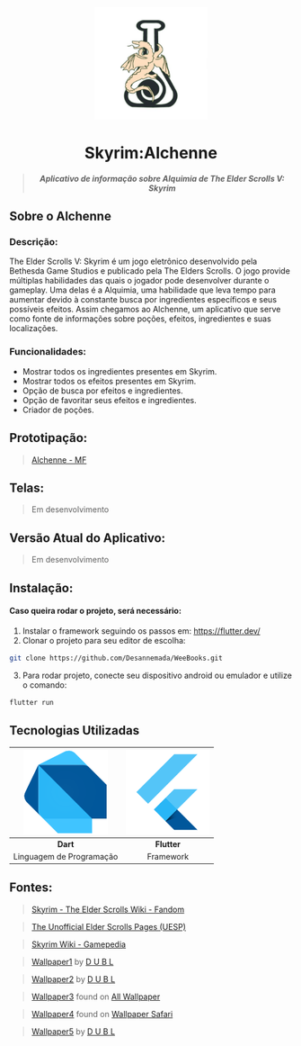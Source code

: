 <p align="center"><img src="alchemy/assets/logo.png" width="200"></p>
<h1 align="center">Skyrim:Alchenne</h1>

> <h5 align="center">Aplicativo de informação sobre Alquimia de The Elder Scrolls V: Skyrim</h5>

## Sobre o Alchenne

### Descrição:
The Elder Scrolls V: Skyrim é um jogo eletrônico desenvolvido pela Bethesda Game Studios e publicado pela The Elders Scrolls. O jogo provide múltiplas habilidades das quais o jogador pode desenvolver durante o gameplay. Uma delas é a Alquimia, uma habilidade que leva tempo para aumentar devido à constante busca por ingredientes específicos e seus possíveis efeitos. Assim chegamos ao Alchenne, um aplicativo que serve como fonte de informações sobre poções, efeitos, ingredientes e suas localizações.

### Funcionalidades:
* Mostrar todos os ingredientes presentes em Skyrim.
* Mostrar todos os efeitos presentes em Skyrim.
* Opção de busca por efeitos e ingredientes.
* Opção de favoritar seus efeitos e ingredientes.
* Criador de poções.

## Prototipação:
> <a href="https://xd.adobe.com/view/67caac85-ab91-4460-4a20-c2973122c3d3-11fb/">Alchenne - MF</a>

## Telas:
> Em desenvolvimento

## Versão Atual do Aplicativo:
> Em desenvolvimento

## Instalação:
#### Caso queira rodar o projeto, será necessário: 
1. Instalar o framework seguindo os passos em: https://flutter.dev/
2. Clonar o projeto para seu editor de escolha:
```sh
git clone https://github.com/Desannemada/WeeBooks.git
```
3. Para rodar  projeto, conecte seu dispositivo android ou emulador e utilize o comando:
```sh
flutter run
```

## Tecnologias Utilizadas
| <img src="/readme/dart.png" width="150">  | <img src="/readme/flutter.png" width="150">  |
| :----------------------: | :----------------------: |
| **Dart**                 | **Flutter**              |
| Linguagem de Programação | Framework                |

## Fontes:
> <a href="https://elderscrolls.fandom.com/wiki/Ingredients_(Skyrim)">Skyrim - The Elder Scrolls Wiki - Fandom</a>

> <a href="https://en.uesp.net/wiki/Skyrim:Alchemy_Effects">The Unofficial Elder Scrolls Pages (UESP)</a>

> <a href="https://skyrim.gamepedia.com/Category:Ingredient_images">Skyrim Wiki - Gamepedia</a>

> <a href="https://www.flickr.com/photos/106746736@N06/31136037851">Wallpaper1</a> by <a href="https://www.flickr.com/photos/106746736@N06/">D U B L</a>

> <a href="https://www.flickr.com/photos/106746736@N06/30350009903">Wallpaper2</a> by <a href="https://www.flickr.com/photos/106746736@N06/">D U B L</a>

> <a href="https://www.allwallpaper.in/the-elder-scrolls-v-skyrim-landscapes-multiscreen-panorama-wallpaper-15110.html">Wallpaper3</a> found on <a href="https://www.allwallpaper.in/">All Wallpaper</a>

> <a href="https://wallpapersafari.com/w/RLsk0M">Wallpaper4</a> found on <a href="https://wallpapersafari.com/">Wallpaper Safari</a>

> <a href="https://www.flickr.com/photos/106746736@N06/31561425935">Wallpaper5</a> by <a href="https://www.flickr.com/photos/106746736@N06/">D U B L</a>
